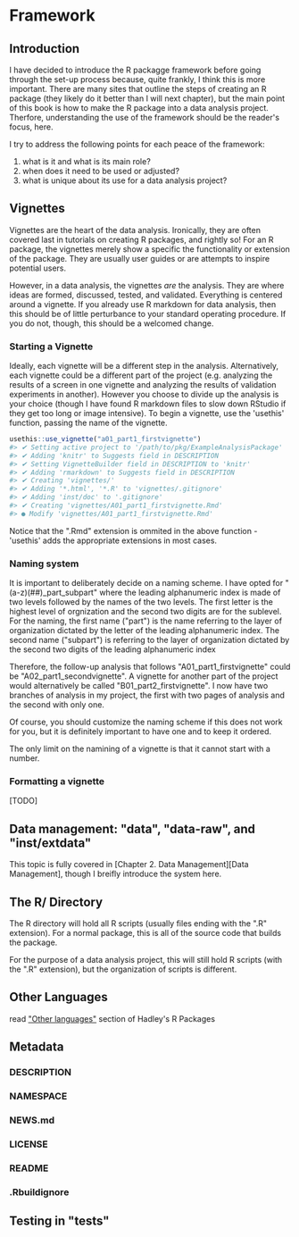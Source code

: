 # Framework

## Introduction

I have decided to introduce the R packagge framework before going through the set-up process because, quite frankly, I think this is more important. There are many sites that outline the steps of creating an R package (they likely do it better than I will next chapter), but the main point of this book is how to make the R package into a data analysis project. Therfore, understanding the use of the framework should be the reader's focus, here.

I try to address the following points for each peace of the framework:

1. what is it and what is its main role?
2. when does it need to be used or adjusted?
3. what is unique about its use for a data analysis project?


## Vignettes

Vignettes are the heart of the data analysis. Ironically, they are often covered last in tutorials on creating R packages, and rightly so! For an R package, the vignettes merely show a specific the functionality or extension of the package. They are usually user guides or are attempts to inspire potential users.

However, in a data analysis, the vignettes *are* the analysis. They are where ideas are formed, discussed, tested, and validated. Everything is centered around a vignette. If you already use R markdown for data analysis, then this should be of little perturbance to your standard operating procedure. If you do not, though, this should be a welcomed change.

### Starting a Vignette

Ideally, each vignette will be a different step in the analysis. Alternatively, each vignette could be a different part of the project (e.g. analyzing the results of a screen in one vignette and analyzing the results of validation experiments in another). However you choose to divide up the analysis is your choice (though I have found R markdown files to slow down RStudio if they get too long or image intensive). To begin a vignette, use the 'usethis' function, passing the name of the vignette.


```r
usethis::use_vignette("a01_part1_firstvignette")
#> ✔ Setting active project to '/path/to/pkg/ExampleAnalysisPackage'
#> ✔ Adding 'knitr' to Suggests field in DESCRIPTION
#> ✔ Setting VignetteBuilder field in DESCRIPTION to 'knitr'
#> ✔ Adding 'rmarkdown' to Suggests field in DESCRIPTION
#> ✔ Creating 'vignettes/'
#> ✔ Adding '*.html', '*.R' to 'vignettes/.gitignore'
#> ✔ Adding 'inst/doc' to '.gitignore'
#> ✔ Creating 'vignettes/A01_part1_firstvignette.Rmd'
#> ● Modify 'vignettes/A01_part1_firstvignette.Rmd'
```

Notice that the ".Rmd" extension is ommited in the above function - 'usethis' adds the appropriate extensions in most cases. 

### Naming system

It is important to deliberately decide on a naming scheme. I have opted for "(a-z)(##)_part_subpart" where the leading alphanumeric index is made of two levels followed by the names of the two levels. The first letter is the highest level of orgnization and the second two digits are for the sublevel. For the naming, the first name ("part") is the name referring to the layer of organization dictated by the letter of the leading alphanumeric index. The second name ("subpart") is referring to the layer of organization dictated by the second two digits of the leading alphanumeric index

Therefore, the follow-up analysis that follows "A01_part1_firstvignette" could be "A02_part1_secondvignette". A vignette for another part of the project would alternatively be called "B01_part2_firstvignette". I now have two branches of analysis in my project, the first with two pages of analysis and the second with only one.

Of course, you should customize the naming scheme if this does not work for you, but it is definitely important to have one and to keep it ordered.

The only limit on the namining of a vignette is that it cannot start with a number.

### Formatting a vignette

[TODO]



## Data management: "data", "data-raw", and "inst/extdata"

This topic is fully covered in [Chapter 2. Data Management][Data Management], though I breifly introduce the system here.





## The R/ Directory

The R directory will hold all R scripts (usually files ending with the ".R" extension). For a normal package, this is all of  the source code that builds the package.

For the purpose of a data analysis project, this will still hold R scripts (with the ".R" extension), but the organization of scripts is different.



## Other Languages

read ["Other languages"](https://r-pkgs.org/inst.html#inst-other-langs) section of Hadley's R Packages


## Metadata

### DESCRIPTION

### NAMESPACE

### NEWS.md

### LICENSE

### README

### .Rbuildignore



## Testing in "tests"



